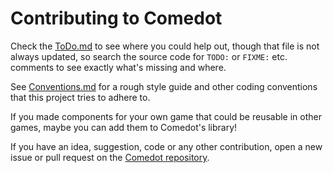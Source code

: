 # Contributing to Comedot

Check the [ToDo.md][todo] to see where you could help out, though that file is not always updated, so search the source code for `TODO:` or `FIXME:` etc. comments to see exactly what's missing and where.

See [Conventions.md][conventions] for a rough style guide and other coding conventions that this project tries to adhere to.

If you made components for your own game that could be reusable in other games, maybe you can add them to Comedot's library!

If you have an idea, suggestion, code or any other contribution, open a new issue or pull request on the [Comedot repository][repository].

[repository]: https://github.com/invadingoctopus/comedot
[todo]: https://github.com/invadingoctopus/comedot/blob/develop/ToDo.md
[conventions]: https://github.com/invadingoctopus/comedot/blob/develop/Conventions.md
